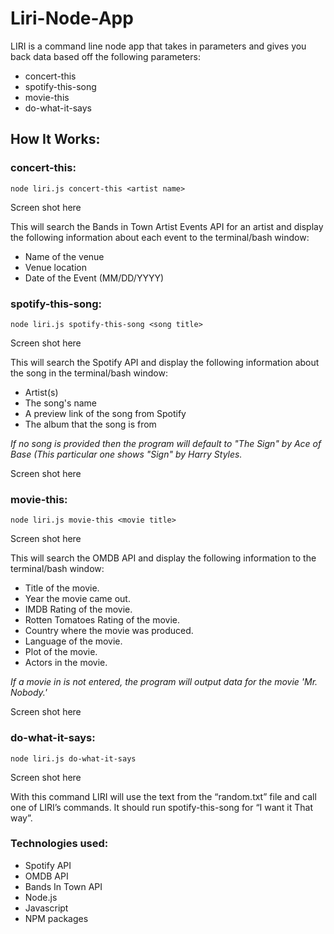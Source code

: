 # Liri-Node-App
LIRI is a command line node app that takes in parameters and gives you back data based off the following parameters:

* concert-this
* spotify-this-song
* movie-this
* do-what-it-says

## How It Works:
### concert-this:
`node liri.js concert-this <artist name>`

Screen shot here

This will search the Bands in Town Artist Events API for an artist and display the following information about each event to the terminal/bash window:

* Name of the venue
* Venue location
* Date of the Event (MM/DD/YYYY)

### spotify-this-song:
`node liri.js spotify-this-song <song title>`

Screen shot here

This will search the Spotify API and display the following information about the song in the terminal/bash window:

* Artist(s)
* The song's name
* A preview link of the song from Spotify
* The album that the song is from

*If no song is provided then the program will default to "The Sign" by Ace of Base (This particular one shows "Sign" by Harry Styles.*

Screen shot here

### movie-this:
`node liri.js movie-this <movie title>`

Screen shot here

This will search the OMDB API and display the following information to the terminal/bash window:

* Title of the movie.
* Year the movie came out.
* IMDB Rating of the movie.
* Rotten Tomatoes Rating of the movie.
* Country where the movie was produced.
* Language of the movie.
* Plot of the movie.
* Actors in the movie.

*If a movie in is not entered, the program will output data for the movie 'Mr. Nobody.'*

Screen shot here

### do-what-it-says:
`node liri.js do-what-it-says`

Screen shot here

With this command LIRI will use the text from the “random.txt” file and call one of LIRI’s commands. It should run spotify-this-song for “I want it That way”.

### Technologies used:
* Spotify API
* OMDB API
* Bands In Town API
* Node.js
* Javascript
* NPM packages
